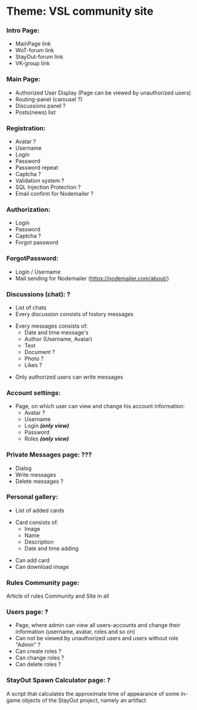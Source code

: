 # Theme: VSL community site
### Intro Page:
  - MainPage link
  - WoT-forum link
  - StayOut-forum link
  - VK-group link

### Main Page:
  - Authorized User Display (Page can be viewed by unauthorized users)
  - Routing-panel (carousel ?)
  - Discussions panel ?
  - Posts(news) list
  
### Registration:
  - Avatar ?
  - Username
  - Login
  - Password
  - Password repeat
  - Captcha ?
  - Validation system ?
  - SQL Injection Protection ?
  - Email confirm for Nodemailer ?

### Authorization:
  - Login
  - Password
  - Captcha ?
  - Forgot password

### ForgotPassword:
  - Login / Username
  - Mail sending for Nodemailer (https://nodemailer.com/about/)

### Discussions (chat): ?
  - List of chats
  - Every discussion consists of history messages
  * Every messages consists of:
    * Date and time message's
    * Author (Username, Avatar)
    * Text
    * Document ?
    * Photo ?
    * Likes ?
  - Only authorized users can write messages

### Account settings:
* Page, on which user can view and change his account information:
    * Avatar ?
    * Username
    * Login __*(only view)*__
    * Password
    * Roles __*(only view)*__

### Private Messages page: ???
  - Dialog
  - Write messages
  - Delete messages ?

### Personal gallery:
  - List of added cards
  * Card consists of:
    * Image
    * Name
    * Description
    * Date and time adding
  - Can add card
  - Can download image
  
### Rules Community page:
  Article of rules Community and Site in all

### Users page: ?
  - Page, where admin can view all users-accounts and change their information (username, avatar, roles and so on)
  - Can not be viewed by unauthorized users and users without role "Admin" ?
  - Can create roles ?
  - Can change roles ?
  - Can delete roles ?

### StayOut Spawn Calculator page: ?
  A script that calculates the approximate time of appearance of some in-game objects of the StayOut project, namely an artifact
